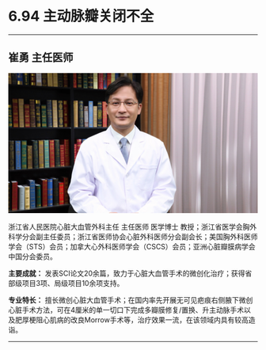 # 6.94 主动脉瓣关闭不全

---

## 崔勇 主任医师

![1679383819948](image/c06_094/1679383819948.png)

浙江省人民医院心脏大血管外科主任 主任医师 医学博士 教授；浙江省医学会胸外科学分会副主任委员；浙江省医师协会心脏外科医师分会副会长；美国胸外科医师学会（STS）会员；加拿大心外科医师学会（CSCS）会员；亚洲心脏瓣膜病学会中国分会委员。

**主要成就：** 发表SCI论文20余篇，致力于心脏大血管手术的微创化治疗；获得省部级项目3项、局级项目10余项支持。

**专业特长：** 擅长微创心脏大血管手术；在国内率先开展无可见疤痕右侧腋下微创心脏手术方法，可在4厘米的单一切口下完成多瓣膜修复/置换、升主动脉手术以及肥厚梗阻心肌病的改良Morrow手术等，治疗效果一流，在该领域内具有较高造诣。

---
